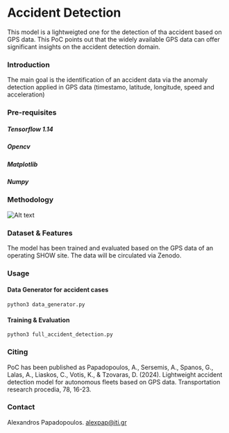 # Accident Detection
This model is a lightweigted one for the detection of tha accident based on GPS data. This PoC points out that the widely available GPS data can offer significant insights on the accident detection domain. 
### Introduction

The main goal is the identification of an accident data via the anomaly detection applied in GPS data (timestamo, latitude, longitude, speed and acceleration)
### Pre-requisites

##### Tensorflow 1.14
##### Opencv
##### Matplotlib
##### Numpy

### Methodology
![Alt text](./img/methodology.png "Optional title")


### Dataset & Features

The model has been trained and evaluated based on the GPS data of an operating SHOW site. The data will be circulated via Zenodo.
### Usage

#### Data Generator for accident cases
```
python3 data_generator.py
```

#### Training & Evaluation
```
python3 full_accident_detection.py
```


### Citing

PoC has been published as Papadopoulos, A., Sersemis, A., Spanos, G., Lalas, A., Liaskos, C., Votis, K., & Tzovaras, D. (2024). Lightweight accident detection model for autonomous fleets based on GPS data. Transportation research procedia, 78, 16-23.

### Contact
Alexandros Papadopoulos. alexpap@iti.gr
